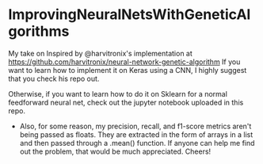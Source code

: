 # ImprovingNeuralNetsWithGeneticAlgorithms
My take on Inspired by @harvitronix's implementation at https://github.com/harvitronix/neural-network-genetic-algorithm
If you want to learn how to implement it on Keras using a CNN, I highly suggest that you check his repo out.

Otherwise, if you want to learn how to do it on Sklearn for a normal feedforward neural net, check out the jupyter notebook uploaded in this repo.

* Also, for some reason, my precision, recall, and f1-score metrics aren't being passed as floats. They are extracted in the form of arrays in a list and then passed through a .mean() function. If anyone can help me find out the problem, that would be much appreciated. Cheers!
